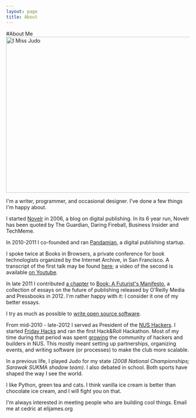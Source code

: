 ```yaml
---
layout: page
title: About 
---
```


#About Me
<img src="http://farm4.staticflickr.com/3162/3098073926_5e963bd790_z.jpg" width="640" height="427" alt="I Miss Judo">

I'm a writer, programmer, and occasional designer. I've done a few things I'm happy about.

I started [Novelr](http://www.novelr.com) in 2006, a blog on digital publishing. In its 6 year run, Novelr has been quoted by The Guardian, Daring Fireball, Business Insider and TechMeme. 

In 2010-2011 I co-founded and ran [Pandamian](http://pandamian.com), a digital publishing startup.

I spoke twice at Books in Browsers, a private conference for book technologists organized by the Internet Archive, in San Francisco. A transcript of the first talk may be found [here](http://www.novelr.com/2010/10/24/pandamian-a-publishing-support-layer); a video of the second is available [on Youtube](http://www.youtube.com/watch?v=mfsLORO7OAU). 

In late 2011 I contributed [a chapter](http://book.pressbooks.com/chapter/web-literature-eli-james) to [Book: A Futurist's Manifesto](http://book.pressbooks.com/), a collection of essays on the future of publishing released by O'Reilly Media and Pressbooks in 2012. I'm rather happy with it: I consider it one of my better essays.

I try as much as possible to [write open source
software](https://github.com/ejamesc).

From mid-2010 - late-2012 I served as President of the [NUS Hackers](http://nushackers.org/). I started [Friday Hacks](http://nushackers.org/fridayhacks/) and ran the first Hack&Roll Hackathon. Most of my time during that period was spent [growing](/nushackers/) the community of hackers and builders in NUS. This mostly meant setting up partnerships, organizing events, and writing software (or processes) to make the club more scalable.

In a previous life, I played Judo for my state _(2008 National Championships; Sarawak SUKMA shadow team)_. I also debated in school. Both sports have shaped the way I see the world.

I like Python, green tea and cats. I think vanilla ice cream is better than chocolate ice cream, and I will fight you on that.

I'm always interested in meeting people who are building cool things. Email me at cedric at elijames.org

